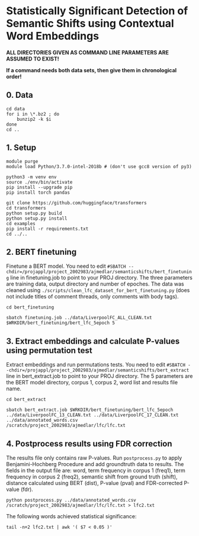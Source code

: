 # Statistically Significant Detection of Semantic Shifts using Contextual Word Embeddings

**ALL DIRECTORIES GIVEN AS COMMAND LINE PARAMETERS ARE ASSUMED TO EXIST!**  

**If a command needs both data sets, then give them in chronological order!**

## 0. Data

    cd data
    for i in \*.bz2 ; do 
        bunzip2 -k $i 
    done
    cd ..


## 1. Setup

    module purge
    module load Python/3.7.0-intel-2018b # (don't use gcc8 version of py3)  
  
    python3 -m venv env
    source ./env/bin/activate
    pip install --upgrade pip
    pip install torch pandas

    git clone https://github.com/huggingface/transformers
    cd transformers
    python setup.py build
    python setup.py install
    cd examples
    pip install -r requirements.txt
    cd ../..


## 2. BERT finetuning

Finetune a BERT model. You need to edit `#SBATCH --chdir=/projappl/project_2002983/ajmedlar/semanticshifts/bert_finetuning` line in finetuning.job to point to your PROJ directory. The three parameters are training data, output directory and number of epoches. The data was cleaned using `./scripts/clean_lfc_dataset_for_bert_finetuning.py` (does not include titles of comment threads, only comments with body tags).

    cd bert_finetuning

    sbatch finetuning.job ../data/LiverpoolFC_ALL_CLEAN.txt $WRKDIR/bert_finetuning/bert_lfc_5epoch 5

## 3. Extract embeddings and calculate P-values using permutation test

Extract embeddings and run permutations tests. You need to edit `#SBATCH --chdir=/projappl/project_2002983/ajmedlar/semanticshifts/bert_extract` line in bert\_extract.job to point to your PROJ directory. The 5 parameters are the BERT model directory, corpus 1, corpus 2, word list and results file name.

    cd bert_extract

    sbatch bert_extract.job $WRKDIR/bert_finetuning/bert_lfc_5epoch ../data/LiverpoolFC_13_CLEAN.txt ../data/LiverpoolFC_17_CLEAN.txt ../data/annotated_words.csv /scratch/project_2002983/ajmedlar/lfc/lfc.txt

## 4. Postprocess results using FDR correction

The results file only contains raw P-values. Run `postprocess.py` to apply Benjamini-Hochberg Procedure and add groundtruth data to results. The fields in the output file are: word, term frequency in corpus 1 (freq1), term frequency in corpus 2 (freq2), semantic shift from ground truth (shift), distance calculated using BERT (dist), P-value (pval) and FDR-corrected P-value (fdr).

    python postprocess.py ../data/annotated_words.csv /scratch/project_2002983/ajmedlar/lfc/lfc.txt > lfc2.txt

The following words achieved statistical significance:

    tail -n+2 lfc2.txt | awk '( $7 < 0.05 )'

